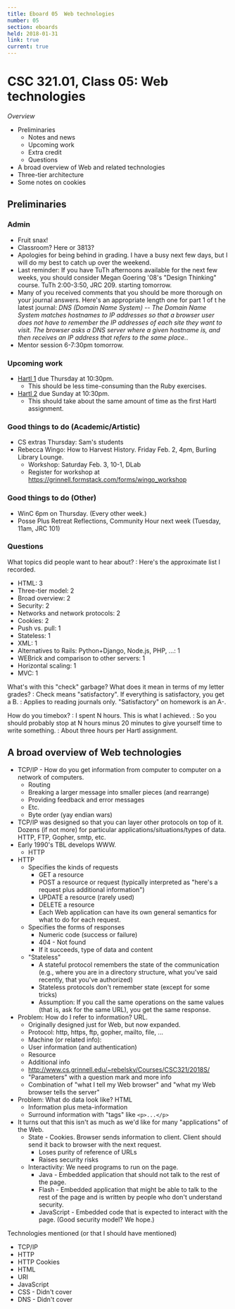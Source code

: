 ```yaml
---
title: Eboard 05  Web technologies
number: 05
section: eboards
held: 2018-01-31
link: true
current: true
---
```

CSC 321.01, Class 05:  Web technologies
=======================================

_Overview_

* Preliminaries
    * Notes and news
    * Upcoming work
    * Extra credit
    * Questions
* A broad overview of Web and related technologies
* Three-tier architecture
* Some notes on cookies 

Preliminaries
-------------

### Admin

* Fruit snax!
* Classroom?  Here or 3813?
* Apologies for being behind in grading.  I have a busy next 
  few days, but I will do my best to catch up over the weekend.
* Last reminder: If you have TuTh afternoons available for the next few
  weeks, you should consider Megan Goering '08's "Design Thinking" 
  course.  TuTh 2:00-3:50, JRC 209. starting tomorrow.
* Many of you received comments that you should be more thorough on your
  journal answers.  Here's an appropriate length one for part 1 of t he
  latest journal:
  _DNS (Domain Name System) -- The Domain Name System matches hostnames to IP addresses so that a browser user does not have to remember the IP addresses of each site they want to visit. The browser asks a DNS server where a given hostname is, and then receives an IP address that refers to the same place._.
* Mentor session 6-7:30pm tomorrow.

### Upcoming work

* [Hartl 1](../assignments/hartl-1) due Thursday at 10:30pm.
    * This should be less time-consuming than the Ruby exercises.
* [Hartl 2](../assignments/hartl-2) due Sunday at 10:30pm.
    * This should take about the same amount of time as the first
      Hartl assignment.

### Good things to do (Academic/Artistic)

* CS extras Thursday: Sam's students
* Rebecca Wingo: How to Harvest History.  Friday Feb. 2, 4pm, Burling 
  Library Lounge.
    * Workshop: Saturday Feb. 3, 10-1, DLab
    * Register for workshop at <https://grinnell.formstack.com/forms/wingo_workshop>

### Good things to do (Other)

* WinC 6pm on Thursday.  (Every other week.)
* Posse Plus Retreat Reflections, Community Hour next week (Tuesday,
  11am, JRC 101)

### Questions

What topics did people want to hear about?
  : Here's the approximate list I recorded.

* HTML: 3
* Three-tier model: 2
* Broad overview: 2
* Security: 2
* Networks and network protocols: 2
* Cookies: 2
* Push vs. pull: 1
* Stateless: 1
* XML: 1
* Alternatives to Rails: Python+Django, Node.js, PHP, ...: 1
* WEBrick and comparison to other servers: 1
* Horizontal scaling: 1
* MVC: 1

What's with this "check" garbage?  What does it mean in terms of my letter grades?
  : Check means "satisfactory".  If everything is satisfactory, you get a B.
  : Applies to reading journals only.  "Satisfactory" on homework
    is an A-.

How do you timebox?
  : I spent N hours.  This is what I achieved.
  : So you should probably stop at N hours minus 20 minutes
    to give yourself time to write something.
  : About three hours per Hartl assignment.
 
A broad overview of Web technologies
------------------------------------

* TCP/IP - How do you get information from computer to computer
  on a network of computers.
    * Routing
    * Breaking a larger message into smaller pieces (and rearrange)
    * Providing feedback and error messages 
    * Etc.
    * Byte order (yay endian wars)
* TCP/IP was designed so that you can layer other protocols on
  top of it.  Dozens (if not more) for particular 
  applications/situations/types of data.  HTTP, FTP, Gopher,
  smtp, etc.
* Early 1990's TBL develops WWW.
     * HTTP
* HTTP
    * Specifies the kinds of requests 
       * GET a resource
       * POST a resource or request (typically interpreted
         as "here's a request plus additional information")
       * UPDATE a resource (rarely used)
       * DELETE a resource
       * Each Web application can have its own general semantics
         for what to do for each request.
    * Specifies the forms of responses
       * Numeric code (success or failure)
       * 404 - Not found
       * If it succeeds, type of data and content
    * "Stateless"
       * A stateful protocol remembers the state of the communication
         (e.g., where you are in a directory structure, what you've
          said recently, that you've authorized)
       * Stateless protocols don't remember state (except for
         some tricks)
       * Assumption: If you call the same operations on the same
         values (that is, ask for the same URL), you get the same
         response.
* Problem: How do I refer to information?  URL.
    * Originally designed just for Web, but now expanded.
    * Protocol: http, https, ftp, gopher, mailto, file, ...
    * Machine (or related info): 
    * User information (and authentication)
    * Resource
    * Additional info
    * http://www.cs.grinnell.edu/~rebelsky/Courses/CSC321/2018S/
    * "Parameters" with a question mark and more info
    * Combination of "what I tell my Web browser" and "what my Web
      browser tells the server"
* Problem: What do data look like?  HTML
    * Information plus meta-information
    * Surround information with "tags" like `<p>...</p>`
* It turns out that this isn't as much as we'd like for many
  "applications" of the Web.
    * State - Cookies.  Browser sends information to client.
      Client should send it back to browser with the next
      request.
        * Loses purity of reference of URLs
        * Raises security risks
    * Interactivity: We need programs to run on the page.
        * Java - Embedded application that should not talk
          to the rest of the page.
        * Flash - Embedded application that might be able to
          talk to the rest of the page and is written by people
          who don't understand security.
        * JavaScript - Embedded code that is expected to interact
          with the page.  (Good security model?  We hope.)

Technologies mentioned (or that I should have mentioned)

* TCP/IP
* HTTP
* HTTP Cookies
* HTML
* URI
* JavaScript
* CSS - Didn't cover
* DNS - Didn't cover
